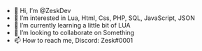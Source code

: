- 👋 Hi, I’m @ZeskDev
- 👀 I’m interested in Lua, Html, Css, PHP, SQL, JavaScript, JSON
- 🌱 I’m currently learning a little bit of LUA
- 💞️ I’m looking to collaborate on Something
- 📫 How to reach me, Discord: Zesk#0001

